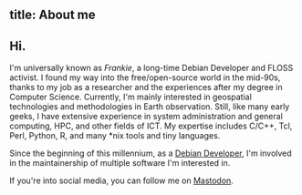 title: About me
---

## Hi.

I'm universally known as *Frankie*, a long-time Debian Developer and FLOSS
activist. I found my way into the free/open-source world in the mid-90s, thanks
to my job as a researcher and the experiences after my degree in Computer Science.
Currently, I'm mainly interested in geospatial technologies and methodologies
in Earth observation. Still, like many early geeks, I have extensive experience in system
administration and general computing, HPC, and other fields of ICT. My expertise
includes C/C++, Tcl, Perl, Python, R, and many *nix tools and tiny languages.

Since the beginning of this millennium, as a [Debian Developer](https://www.debian.org/devel/),
I'm involved in the maintainership of multiple software I'm interested in.

If you're into social media, you can follow me on
[Mastodon](https://floss.social/@gisgeek).
